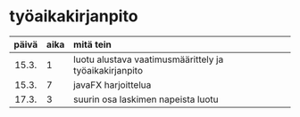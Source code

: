 # työaikakirjanpito

| päivä | aika | mitä tein  |
| :----:|:-----| :-----|
| 15.3. | 1   | luotu alustava vaatimusmäärittely ja työaikakirjanpito |
| 15.3. | 7   | javaFX harjoittelua |
| 17.3. | 3   | suurin osa laskimen napeista luotu |
